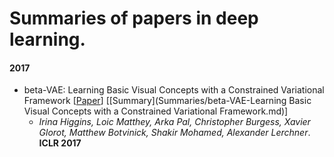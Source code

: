 # Summaries of papers in deep learning.

#### 2017

- beta-VAE: Learning Basic Visual Concepts with a Constrained Variational Framework [[Paper](https://openreview.net/references/pdf?id=Sy2fzU9gl)] [[Summary](Summaries/beta-VAE-Learning Basic Visual Concepts with a Constrained Variational Framework.md)]
  - *Irina Higgins, Loic Matthey, Arka Pal, Christopher Burgess, Xavier Glorot, Matthew Botvinick, Shakir Mohamed, Alexander Lerchner*. **ICLR 2017**